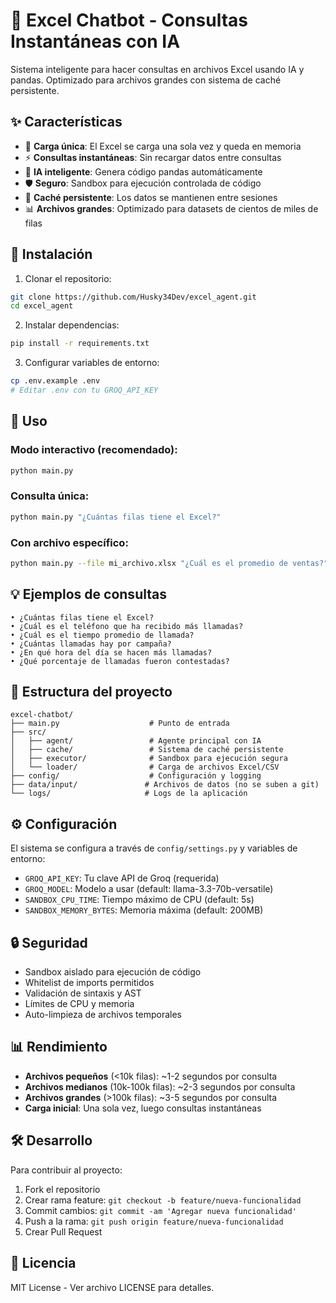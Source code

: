 # 🤖 Excel Chatbot - Consultas Instantáneas con IA

Sistema inteligente para hacer consultas en archivos Excel usando IA y pandas. Optimizado para archivos grandes con sistema de caché persistente.

## ✨ Características

- 🚀 **Carga única**: El Excel se carga una sola vez y queda en memoria
- ⚡ **Consultas instantáneas**: Sin recargar datos entre consultas  
- 🧠 **IA inteligente**: Genera código pandas automáticamente
- 🛡️ **Seguro**: Sandbox para ejecución controlada de código
- 💾 **Caché persistente**: Los datos se mantienen entre sesiones
- 📊 **Archivos grandes**: Optimizado para datasets de cientos de miles de filas

## 🔧 Instalación

1. Clonar el repositorio:
```bash
git clone https://github.com/Husky34Dev/excel_agent.git
cd excel_agent
```

2. Instalar dependencias:
```bash
pip install -r requirements.txt
```

3. Configurar variables de entorno:
```bash
cp .env.example .env
# Editar .env con tu GROQ_API_KEY
```

## 🚀 Uso

### Modo interactivo (recomendado):
```bash
python main.py
```

### Consulta única:
```bash
python main.py "¿Cuántas filas tiene el Excel?"
```

### Con archivo específico:
```bash
python main.py --file mi_archivo.xlsx "¿Cuál es el promedio de ventas?"
```

## 💡 Ejemplos de consultas

```
• ¿Cuántas filas tiene el Excel?
• ¿Cuál es el teléfono que ha recibido más llamadas?
• ¿Cuál es el tiempo promedio de llamada?
• ¿Cuántas llamadas hay por campaña?
• ¿En qué hora del día se hacen más llamadas?
• ¿Qué porcentaje de llamadas fueron contestadas?
```

## 📁 Estructura del proyecto

```
excel-chatbot/
├── main.py                    # Punto de entrada
├── src/
│   ├── agent/                 # Agente principal con IA
│   ├── cache/                 # Sistema de caché persistente
│   ├── executor/              # Sandbox para ejecución segura
│   └── loader/                # Carga de archivos Excel/CSV
├── config/                    # Configuración y logging
├── data/input/               # Archivos de datos (no se suben a git)
└── logs/                     # Logs de la aplicación
```

## ⚙️ Configuración

El sistema se configura a través de `config/settings.py` y variables de entorno:

- `GROQ_API_KEY`: Tu clave API de Groq (requerida)
- `GROQ_MODEL`: Modelo a usar (default: llama-3.3-70b-versatile)
- `SANDBOX_CPU_TIME`: Tiempo máximo de CPU (default: 5s)
- `SANDBOX_MEMORY_BYTES`: Memoria máxima (default: 200MB)

## 🔒 Seguridad

- Sandbox aislado para ejecución de código
- Whitelist de imports permitidos
- Validación de sintaxis y AST
- Límites de CPU y memoria
- Auto-limpieza de archivos temporales

## 📊 Rendimiento

- **Archivos pequeños** (<10k filas): ~1-2 segundos por consulta
- **Archivos medianos** (10k-100k filas): ~2-3 segundos por consulta  
- **Archivos grandes** (>100k filas): ~3-5 segundos por consulta
- **Carga inicial**: Una sola vez, luego consultas instantáneas

## 🛠️ Desarrollo

Para contribuir al proyecto:

1. Fork el repositorio
2. Crear rama feature: `git checkout -b feature/nueva-funcionalidad`
3. Commit cambios: `git commit -am 'Agregar nueva funcionalidad'`
4. Push a la rama: `git push origin feature/nueva-funcionalidad`
5. Crear Pull Request

## 📝 Licencia

MIT License - Ver archivo LICENSE para detalles.
